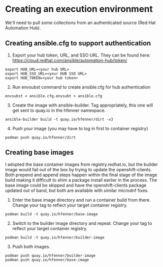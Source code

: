 # Creating an execution environment
We'll need to pull some collections from an authenticated source (Red Hat Automation Hub).

## Creating ansible.cfg to support authentication
1. Export your hub token, URL, and SSO URL.  They can be found here: https://cloud.redhat.com/ansible/automation-hub/token/
```
export HUB_URL=<your hub URL>
export HUB_SSO_URL=<your HUB SSO URL>
export HUB_TOKEN=<your hub token>
```
2. Run envsubst command to create ansible.cfg for hub authentication
```
envsubst < ansible.cfg.envsubt > ansible.cfg
```
3. Create the image with ansible-builder.  Tag appropriately, this one will get sent to quay.io in the hfenner namespace.
```
ansible-builder build -t quay.io/hfenner/dirt -v3
```
4. Push your image (you may have to log in first to container registry)
```
podman push quay.io/hfenner/dirt
```

## Creating base images
I adopted the base container images from registry.redhat.io, but the builder image would fail out of the box by trying to update the openshift-clients.  Both prepend and append steps happen within the final stage of the image build making it difficult to shim a package install earlier in the process.  The base image could be skipped and have the openshift-clients package updated out of band, but both are available with similar microdnf fixes.

1. Enter the base image directory and run a container build from there.  Change your tag to reflect your target container registry.
```
podman build -t quay.io/hfenner/base-image
```

2. Switch to the builder image directory and repeat.  Change your tag to reflect your target container registry.
```
podman build -t quay.io/hfenner/builder-image
```

3. Push both images.
```
podman push quay.io/hfenner/builder-image
podman push quay.io/hfenner/base-image
```
